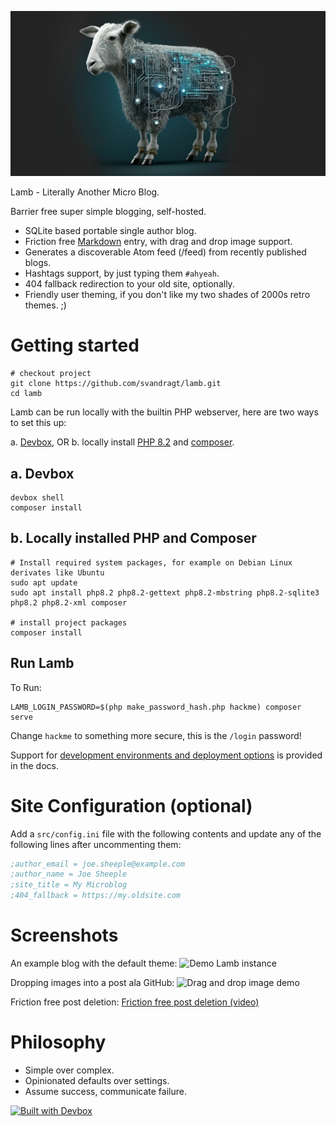 ![Lamb made out of circuitry](src/images/og-image-lamb.jpg)

Lamb - Literally Another Micro Blog.

Barrier free super simple blogging, self-hosted.

- SQLite based portable single author blog.
- Friction
  free [Markdown](https://docs.github.com/en/get-started/writing-on-github/getting-started-with-writing-and-formatting-on-github/basic-writing-and-formatting-syntax)
  entry, with drag and drop image support.
- Generates a discoverable Atom feed (/feed) from recently published blogs.
- Hashtags support, by just typing them `#ahyeah`.
- 404 fallback redirection to your old site, optionally.
- Friendly user theming, if you don't like my two shades of 2000s retro themes. ;)

# Getting started

```
# checkout project
git clone https://github.com/svandragt/lamb.git
cd lamb
```

Lamb can be run locally with the builtin PHP webserver, here are two ways to set this up:

a. [Devbox](https://jetpack.io/devbox/docs/contributor-quickstart/), OR
b. locally install [PHP 8.2](https://www.php.net/manual/en/install.php) and
   [composer](https://getcomposer.org/doc/00-intro.md#installation-linux-unix-macos).

## a. Devbox
```shell
devbox shell
composer install
```

## b. Locally installed PHP and Composer

```shell
# Install required system packages, for example on Debian Linux derivates like Ubuntu
sudo apt update
sudo apt install php8.2 php8.2-gettext php8.2-mbstring php8.2-sqlite3 php8.2 php8.2-xml composer

# install project packages
composer install
```

## Run Lamb

To Run:

```shell
LAMB_LOGIN_PASSWORD=$(php make_password_hash.php hackme) composer serve
```

Change `hackme` to something more secure, this is the `/login` password!

Support for [development environments and deployment options](docs/index.md) is provided in the docs.

# Site Configuration (optional)

Add a `src/config.ini` file with the following contents and update any of the following lines after
uncommenting them:

```ini
;author_email = joe.sheeple@example.com
;author_name = Joe Sheeple
;site_title = My Microblog
;404_fallback = https://my.oldsite.com
```

# Screenshots

An example blog with the default theme:
![Demo Lamb instance](https://i.imgur.com/rwk2VmV.png "A demo Lamb instance")

Dropping images into a post ala GitHub:
![Drag and drop image demo](https://vandragt.com/assets/2023/12/6c5e64336afdd939f9c9768ac07b35551de8043b.gif "Creating a post with an image")

Friction free post deletion:
[Friction free post deletion (video)](https://github.com/svandragt/lamb/assets/594871/d0178b48-9a62-4e5d-bab7-b8168485be1e)

# Philosophy

- Simple over complex.
- Opinionated defaults over settings.
- Assume success, communicate failure.

[![Built with Devbox](https://jetpack.io/img/devbox/shield_moon.svg)](https://jetpack.io/devbox/docs/contributor-quickstart/)
